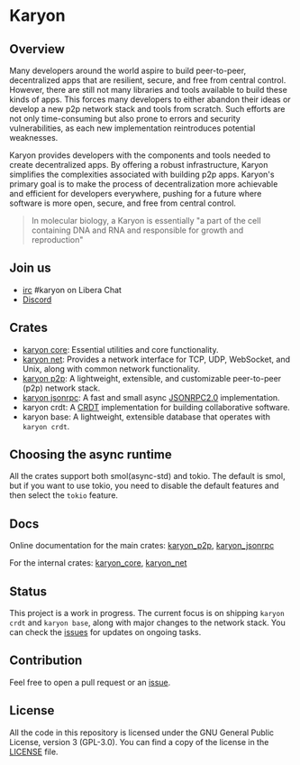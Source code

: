 # Karyon

## Overview

Many developers around the world aspire to build peer-to-peer, decentralized
apps that are resilient, secure, and free from central control.
However, there are still not many libraries and tools available to build these
kinds of apps. This forces many developers to either abandon their ideas or
develop a new p2p network stack and tools from scratch. Such efforts are not
only time-consuming but also prone to errors and security vulnerabilities, as
each new implementation reintroduces potential weaknesses.

Karyon provides developers with the components and tools needed to create
decentralized apps. By offering a robust infrastructure, Karyon simplifies the
complexities associated with building p2p apps. Karyon's primary goal
is to make the process of decentralization more achievable and efficient for
developers everywhere, pushing for a future where software is more open,
secure, and free from central control.

> In molecular biology, a Karyon is essentially "a part of the cell
> containing DNA and RNA and responsible for growth and reproduction"

## Join us

- [irc](irc://irc.libera.chat/#karyon) #karyon on Libera Chat
- [Discord](https://discord.gg/xuXRcrkz3p)

## Crates 

- [karyon core](./core):  Essential utilities and core functionality.
- [karyon net](./net): Provides a network interface for TCP, UDP, WebSocket, and Unix,
  along with common network functionality. 
- [karyon p2p](./p2p): A lightweight, extensible, and customizable
  peer-to-peer (p2p) network stack.
- [karyon jsonrpc](./jsonrpc): A fast and small async
  [JSONRPC2.0](https://www.jsonrpc.org/specification) implementation.
- karyon crdt: A [CRDT](https://en.wikipedia.org/wiki/Conflict-free_replicated_data_type) 
implementation for building collaborative software. 
- karyon base: A lightweight, extensible database that operates with `karyon crdt`.

## Choosing the async runtime

All the crates support both smol(async-std) and tokio. The default is smol, but
if you want to use tokio, you need to disable the default features and then
select the `tokio` feature.

## Docs

Online documentation for the main crates: 
[karyon_p2p](https://karyontech.github.io/karyon/karyon_p2p), 
[karyon_jsonrpc](https://karyontech.github.io/karyon/karyon_jsonrpc)

For the internal crates: 
[karyon_core](https://karyontech.github.io/karyon/karyon_core), 
[karyon_net](https://karyontech.github.io/karyon/karyon_net)

## Status

This project is a work in progress. The current focus is on shipping `karyon
crdt` and `karyon base`, along with major changes to the network stack. You can
check the [issues](https://github.com/karyontech/karyon/issues) for updates on
ongoing tasks.

## Contribution

Feel free to open a pull request or an [issue](https://github.com/karyontech/karyon/issues/new). 

## License

All the code in this repository is licensed under the GNU General Public
License, version 3 (GPL-3.0). You can find a copy of the license in the
[LICENSE](./LICENSE) file.
